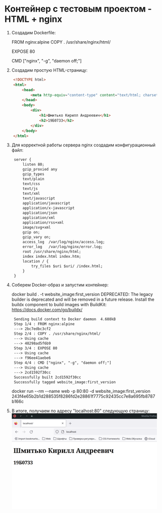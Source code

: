 # Контейнер с тестовым проектом - HTML + nginx

1. Создадим Dockerfile:

    FROM nginx:alpine 
    COPY . /usr/share/nginx/html/

    EXPOSE 80

    CMD ["nginx", "-g", "daemon off;"]

2. Создадим простую HTML-страницу:

```html
    <!DOCTYPE html>
    <html>
        <head>
            <meta http-equiv="content-type" content="text/html; charset=utf-8" />
        </head>
        <body>
            <div>
                <h1>Шмитько Кирилл Андреевич</h1>
                <h2>19Б0733</h2>
            </div>
        </body>
    </html>
```

3. Для корректной работы сервера nginx создадим конфигурационный файл:

        server {
            listen 80;
            gzip_proxied any
            gzip_types
            text/plain
            text/css
            text/js
            text/xml
            text/javascript
            application/javascript
            application/x-javascript
            application/json
            application/xml
            application/rss+xml
            image/svg+xml
            gzip on;
            gzip_vary on;
            access_log  /var/log/nginx/access.log;
            error_log   /var/log/nginx/error.log;
            root /usr/share/nginx/html;
            index index.html index.htm;
            location / {
                try_files $uri $uri/ /index.html;
            }
        }

4. Соберем Docker-образ и запустим контейнер:
    
    docker build . -t website_image:first_version
        DEPRECATED: The legacy builder is deprecated and will be removed in a future release.
                    Install the buildx component to build images with BuildKit:
                    https://docs.docker.com/go/buildx/

        Sending build context to Docker daemon  4.608kB
        Step 1/4 : FROM nginx:alpine
        ---> 2bc7edbc3cf2
        Step 2/4 : COPY . /usr/share/nginx/html/
        ---> Using cache
        ---> 48298ad5f6b9
        Step 3/4 : EXPOSE 80
        ---> Using cache
        ---> f96ee41aebe6
        Step 4/4 : CMD ["nginx", "-g", "daemon off;"]
        ---> Using cache
        ---> 2cd1592f30cc
        Successfully built 2cd1592f30cc
        Successfully tagged website_image:first_version
    docker run --rm --name web -p 80:80 -d website_image:first_version
        243f4e65b2b1d288535f8286fd2e28861f7775c92435cc7e8a695fb8787b166c

5. В итоге, получаем по адресу "localhost:80" следующую страницу:
    ![Рис. 1 - веб-сайт на HTML](./r_resources/html_1.png "")

